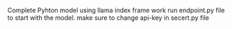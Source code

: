 Complete Pyhton model using llama index frame work run endpoint.py file to start with the model. make sure to change api-key in secert.py file
